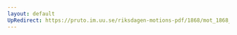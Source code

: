 ```yaml
---
layout: default
UpRedirect: https://pruto.im.uu.se/riksdagen-motions-pdf/1868/mot_1868__ak__reg/mot_1868__ak__reg-006.pdf
---
```


